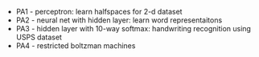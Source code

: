 * PA1 - perceptron: learn halfspaces for 2-d dataset
* PA2 - neural net with hidden layer: learn word representaitons
* PA3 - hidden layer with 10-way softmax: handwriting recognition using USPS dataset
* PA4 - restricted boltzman machines

